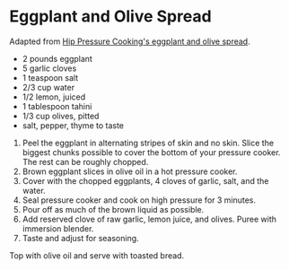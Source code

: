 # Eggplant and Olive Spread

Adapted from [Hip Pressure Cooking's eggplant and olive spread](http://www.hippressurecooking.com/pressure-cooker-eggplant-spread/).

- 2 pounds eggplant
- 5 garlic cloves
- 1 teaspoon salt
- 2/3 cup water
- 1/2 lemon, juiced
- 1 tablespoon tahini
- 1/3 cup olives, pitted
- salt, pepper, thyme to taste

1. Peel the eggplant in alternating stripes of skin and no skin. Slice the biggest chunks possible to cover the bottom of your pressure cooker. The rest can be roughly chopped.
2. Brown eggplant slices in olive oil in a hot pressure cooker.
3. Cover with the chopped eggplants, 4 cloves of garlic, salt, and the water.
4. Seal pressure cooker and cook on high pressure for 3 minutes.
5. Pour off as much of the brown liquid as possible.
6. Add reserved clove of raw garlic, lemon juice, and olives. Puree with immersion blender.
7. Taste and adjust for seasoning.

Top with olive oil and serve with toasted bread.